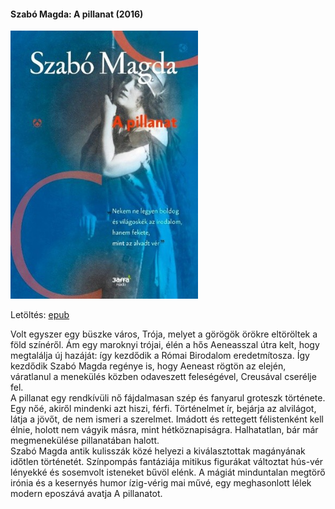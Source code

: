 #### <a name="id_1336">Szabó Magda: A pillanat (2016)</a>
<img src="https://github.com/BercziSandor/calibre_lib/raw/main/Szabo%20Magda/A%20pillanat%20%281336%29/cover.jpg" alt="cover" width="300"/>

Letöltés: [epub](https://github.com/BercziSandor/calibre_lib/raw/main/Szabo%20Magda/A%20pillanat%20%281336%29/A%20pillanat%20-%20Szabo%20Magda.epub)
<div>
<p>Volt ​egyszer egy büszke város, Trója, melyet a görögök örökre eltöröltek a föld színéről. Ám egy maroknyi trójai, élén a hős Aeneasszal útra kelt, hogy megtalálja új hazáját: így kezdődik a Római Birodalom eredetmítosza. Így kezdődik Szabó Magda regénye is, hogy Aeneast rögtön az elején, váratlanul a menekülés közben odaveszett feleségével, Creusával cserélje fel.<br>A pillanat egy rendkívüli nő fájdalmasan szép és fanyarul groteszk története. Egy nőé, akiről mindenki azt hiszi, férfi. Történelmet ír, bejárja az alvilágot, látja a jövőt, de nem ismeri a szerelmet. Imádott és rettegett félistenként kell élnie, holott nem vágyik másra, mint hétköznapiságra. Halhatatlan, bár már megmenekülése pillanatában halott.<br>Szabó Magda antik kulisszák közé helyezi a kiválasztottak magányának időtlen történetét. Színpompás fantáziája mitikus figurákat változtat hús-vér lényekké és sosemvolt isteneket bűvöl elénk. A mágiát minduntalan megtörő irónia és a kesernyés humor ízig-vérig mai művé, egy meghasonlott lélek modern eposzává avatja A pillanatot.</p></div>

